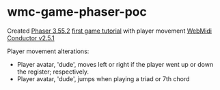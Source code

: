 # wmc-game-phaser-poc
Created [Phaser 3.55.2](https://newdocs.phaser.io/docs/3.55.2) [first game tutorial](https://phaser.io/tutorials/making-your-first-phaser-3-game/part1_) with player movement [WebMidi Conductor v2.5.1](https://github.com/pauljuneau/webmidi-conductor/tree/v2.5.1)

Player movement alterations: 
* Player avatar, 'dude', moves left or right if the player went up or down the register; respectively. 
* Player avatar, 'dude', jumps when playing a triad or 7th chord